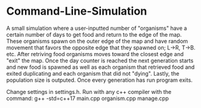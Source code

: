 # Command-Line-Simulation

A small simulation where a user-inputted number of "organisms" have a certain number of days to get food and return to the edge of the map. These organisms spawn on the outer edge of the map and have random movement that favors the opposite edge that they spawned on; L->R, T->B. etc. After retriving food organisms moves toward the closest edge and "exit" the map. Once the day counter is reached the next generation starts and new food is spawned as well as each organism that retrieved food and exited duplicating and each organism that did not "dying". Lastly, the population size is outputed. Once every generation has run program exits.

Change settings in settings.h.
Run with any c++ compiler with the command: g++ -std=c++17 main.cpp organism.cpp manage.cpp

